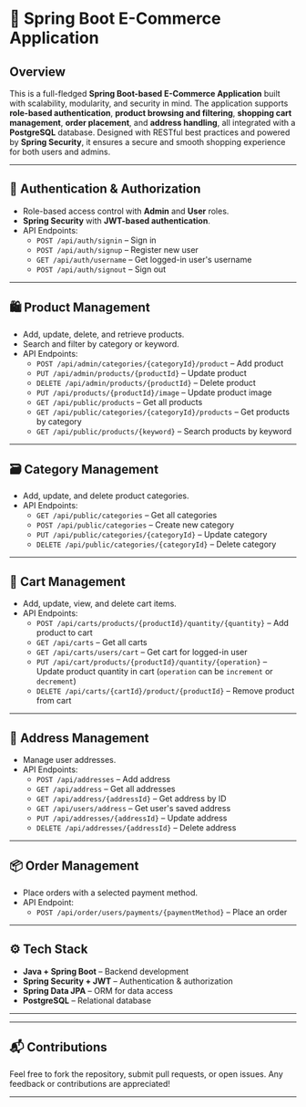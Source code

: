 
# 🛒 Spring Boot E-Commerce Application 

## Overview

This is a full-fledged **Spring Boot-based E-Commerce Application** built with scalability, modularity, and security in mind. The application supports **role-based authentication**, **product browsing and filtering**, **shopping cart management**, **order placement**, and **address handling**, all integrated with a **PostgreSQL** database. Designed with RESTful best practices and powered by **Spring Security**, it ensures a secure and smooth shopping experience for both users and admins.

---

## 🔐 Authentication & Authorization

- Role-based access control with **Admin** and **User** roles.
- **Spring Security** with **JWT-based authentication**.
- API Endpoints:
  - `POST /api/auth/signin` – Sign in
  - `POST /api/auth/signup` – Register new user
  - `GET /api/auth/username` – Get logged-in user's username
  - `POST /api/auth/signout` – Sign out

---

## 🛍️ Product Management

- Add, update, delete, and retrieve products.
- Search and filter by category or keyword.
- API Endpoints:
  - `POST /api/admin/categories/{categoryId}/product` – Add product
  - `PUT /api/admin/products/{productId}` – Update product
  - `DELETE /api/admin/products/{productId}` – Delete product
  - `PUT /api/products/{productId}/image` – Update product image
  - `GET /api/public/products` – Get all products
  - `GET /api/public/categories/{categoryId}/products` – Get products by category
  - `GET /api/public/products/{keyword}` – Search products by keyword

---

## 🗃️ Category Management

- Add, update, and delete product categories.
- API Endpoints:
  - `GET /api/public/categories` – Get all categories
  - `POST /api/public/categories` – Create new category
  - `PUT /api/public/categories/{categoryId}` – Update category
  - `DELETE /api/public/categories/{categoryId}` – Delete category

---

## 🛒 Cart Management

- Add, update, view, and delete cart items.
- API Endpoints:
  - `POST /api/carts/products/{productId}/quantity/{quantity}` – Add product to cart
  - `GET /api/carts` – Get all carts
  - `GET /api/carts/users/cart` – Get cart for logged-in user
  - `PUT /api/cart/products/{productId}/quantity/{operation}` – Update product quantity in cart (`operation` can be `increment` or `decrement`)
  - `DELETE /api/carts/{cartId}/product/{productId}` – Remove product from cart

---

## 📍 Address Management

- Manage user addresses.
- API Endpoints:
  - `POST /api/addresses` – Add address
  - `GET /api/address` – Get all addresses
  - `GET /api/address/{addressId}` – Get address by ID
  - `GET /api/users/address` – Get user's saved address
  - `PUT /api/addresses/{addressId}` – Update address
  - `DELETE /api/addresses/{addressId}` – Delete address

---

## 📦 Order Management

- Place orders with a selected payment method.
- API Endpoint:
  - `POST /api/order/users/payments/{paymentMethod}` – Place an order

---

## ⚙️ Tech Stack

- **Java + Spring Boot** – Backend development
- **Spring Security + JWT** – Authentication & authorization
- **Spring Data JPA** – ORM for data access
- **PostgreSQL** – Relational database

---


---

## 📬 Contributions

Feel free to fork the repository, submit pull requests, or open issues. Any feedback or contributions are appreciated!

---

